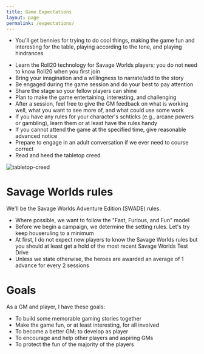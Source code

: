 ```yaml
---
title: Game Expectations
layout: page
permalink: /expectations/
---
```


* You'll get bennies for trying to do cool things, making the game fun and interesting for the table, playing according to the tone, and playing hindrances
<!--
We're playing on a virtual tabletop (likely Roll20); I am not planning to over-invest in visual aids unless they are especially evocative.
-->
* Learn the Roll20 technology for Savage Worlds players; you do not need to know Roll20 when you first join
* Bring your imagination and a willingness to narrate/add to the story
* Be engaged during the game session and do your best to pay attention
* Share the stage so your fellow players can shine
* Plan to make the game entertaining, interesting, and challenging
* After a session, feel free to give the GM feedback on what is working well, what you want to see more of, and what could use some work
* If you have any rules for your character's schticks (e.g., arcane powers or gambling), learn them or at least have the rules handy
* If you cannot attend the game at the specified time, give reasonable advanced notice
* Prepare to engage in an adult conversation if we ever need to course correct
* Read and heed the tabletop creed

![tabletop-creed](http://fragsandbeer.com/wp-content/uploads/2016/05/TabletopCreed.jpg)

# Savage Worlds rules

We'll be the Savage Worlds Adventure Edition (SWADE) rules.

* Where possible, we want to follow the "Fast, Furious, and Fun" model
* Before we begin a campaign, we determine the setting rules. Let's try keep houseruling to a minimum
* At first, I do not expect new players to know the Savage Worlds rules but you should at least get a hold of the most recent Savage Worlds Test Drive
* Unless we state otherwise, the heroes are awarded an average of 1 advance for every 2 sessions

<!--
If you miss a session, you get no credit for an advance and your character will operate as an allied extra
-->
<!-- After a few sessions, I expect players to have a licensed copy of the SWDEE (an affordable $10 USD) -->

# Goals

As a GM and player, I have these goals:

* To build some memorable gaming stories together
* Make the game fun, or at least interesting, for all involved
* To become a better GM; to develop as player
* To encourage and help other players and aspiring GMs
* To protect the fun of the majority of the players 
